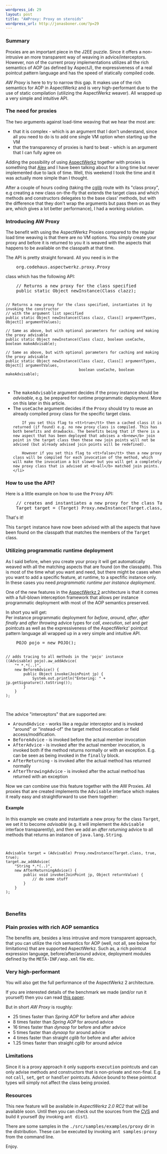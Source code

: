 ```yaml
--- 
wordpress_id: 29
layout: post
title: "AWProxy: Proxy on steroids"
wordpress_url: http://jonasboner.com/?p=29
---
```

<h3>Summary</h3>
<p>
Proxies are an important piece in the J2EE puzzle. Since it offers a non-intrusive an more transparent way of weaving in advice/interceptors. However, non of the current proxy implementations utilizes all the rich semantics of AOP (as defined by AspectJ), the expressiveness of a real pointcut pattern language and has the speed of statically compiled code. 
</p>

<p>
<i>AW Proxy</i> is here to try to narrow this gap. It makes use of the rich semantics for AOP in AspectWerkz and is very high-performant due to the use of static compilation (utilizing the AspectWerkz weaver). All wrapped up a very simple and intuitive API.  
</p>

<h3>The need for proxies</h3>
<p>
The two arguments against load-time weaving that we hear the most are:
<ul>
    <li>
    that it is complex - 
    which is an argument that I don't understand, since all you need to do is to add one single VM option when starting up the VM 
    </li>
    <li>
    that the transparency of proxies is hard to beat - 
    which is an argument that I can fully agree on 
    </li>
</ul>
</p>

<p>
Adding the possibility of using <a href="http://aspectwerkz.codehaus.org/index.html">AspectWerkz</a> together with proxies is something that <a href="http://blogs.codehaus.org/people/avasseur/">Alex</a> and I have been talking about for a long time but never implemented due to lack of time. Well, this weekend I took the time and it was actually more simple than I thought. 
</p>

<p>
After a couple of hours coding (taking the <a href="http://cglib.sourceforge.net/">cglib</a> route with its "class proxy", e.g creating a new class on-the-fly that extends the target class and which methods and constructors delegates to the base class' methods, but with the difference that they don't wrap the arguments but pass them on as they are, which gives a lot better performance), I had a working solution. 
</p>

<h3>Introducing AW Proxy</h3>
<p>
The benefit with using the AspectWerkz Proxies compared to the regular load time weaving is that there are no VM options. You simply create your proxy and before it is returned to you it is weaved with the aspects that happens to be available on the classpath at that time.
</p>

<p>
The API is pretty straight forward. All you need is in the 
<pre>
    org.codehaus.aspectwerkz.proxy.Proxy
</pre> 
class which has the following API:
<pre>
    // Returns a new proxy for the class specified
    public static Object newInstance(Class clazz);

    // Returns a new proxy for the class specified, instantiates it by invoking the constructor 
    // with the argument list specified
    public static Object newInstance(Class clazz, Class[] argumentTypes, Object[] argumentValues);

    // Same as above, but with optional parameters for caching and making the proxy advisable 
    public static Object newInstance(Class clazz, boolean useCache, boolean makeAdvisable);

    // Same as above, but with optional parameters for caching and making the proxy advisable 
    public static Object newInstance(Class clazz, Class[] argumentTypes, Object[] argumentValues, 
                                     boolean useCache, boolean makeAdvisable);
</pre>
</p>

<ul>
    <li>
        The <tt>makeAdvisable</tt> argument decides if the proxy instance should be <i>advisable</i>, e.g. be prepared for runtime programmatic deployment. More on this later in this article. 
    </li>
    <li>
        The <tt>useCache</tt> argument decides if the <tt>Proxy</tt> should try to reuse an already compiled proxy class for the specific target class. 

        If you set this flag to <tt>true</tt> then a cached class it is returned (if found) e.g. no new proxy class is compiled. This has both benefits and drawbacks. The benefits being that if there is a new aspect that has been deployed that advises a <b>new</b> join point in the target class then these new join points will not be advised (but already advised join points will be redefined). 

        However if you set this flag to <tt>false</tt> then a new proxy class will be compiled for each invocation of the method, which will make the invocation a bit slower but you will get a completely new proxy class that is advised at <b>all</b> matched join points.  
    </li>
</ul>

<h3>How to use the API?</h3>
<p>
Here is a little example on how to use the <tt>Proxy</tt> API:
<pre>
    // creates and instantiates a new proxy for the class Target
    Target target = (Target) Proxy.newInstance(Target.class, false);
</pre> 
</p>

<p>
That's it! 
</p>

<p>
This <tt>target</tt> instance have now been advised with all the aspects that have been found on the classpath that matches the members of the <tt>Target</tt> class.  
</p>

<h3>Utilizing programmatic runtime deployment</h3>
<p>
As I said before, when you create your proxy it will get automatically weaved with all the matching aspects that are found (on the classpath). This is most of the time what you want and need, but there might be cases when you want to add a specific feature, at runtime, to a specfific instance only. In these cases you need <i>programmatic runtime per instance deployment</i>.
</p>

<p>
One of the new features in the <a href="http://aspectwerkz.codehaus.org/index.html">AspectWerkz 2</a> architecture is that it comes with a full-blown interception framework that allows per instance programmatic deployment with most of  the AOP semantics preserved.
</p>

<p>
In short you will get: 
<br />
Per instance programmatic deployment for <i>before</i>, <i>around</i>, <i>after</i>, <i>after finally</i> and <i>after throwing</i> advice types for <i>call</i>, <i>execution</i>, <i>set</i> and <i>get</i> pointcuts as well as the expressiveness of the AspectWerkz' pointcut pattern language all wrapped up in a very simple and intuitive API.  
</p>

<p>
<pre>
    POJO pojo = new POJO();

    // adds tracing to all methods in the 'pojo' instance
    ((Advisable) pojo).aw_addAdvice(
        "* *.*(..)",
        new BeforeAdvice() {
            public Object invoke(JoinPoint jp) {
                System.out.println("Entering: " + jp.getSignature().toString());
            }
        }
    );
</pre>
</p>

<p>
The advice "interceptors" that are supported are:
<ul>
    <li>
    <tt>AroundAdvice</tt> - works like a regular interceptor and is invoked "around" or "instead-of" the target method invocation or field access/modification.
    </li>
    <li>
    <tt>BeforeAdvice</tt> - is invoked before the actual member invocation
    </li>
    <li>
    <tt>AfterAdvice</tt> - is invoked after the actual member invocation, is invoked both if the method returns normally or with an exception. E.g. can be seen as being invoked in the <tt>finally</tt> block.
    </li>
    <li>
    <tt>AfterReturning</tt> - is invoked after the actual method has returned normally 
    </li>
    <li>
    <tt>AfterThrowingAdvice</tt> - is invoked after the actual method has returned with an exception 
    </li>
</ul>

</p>

<p>
Now we can combine use this feature together with the AW Proxies. All proxies that are created implements the <tt>Advisable</tt> interface which makes it really easy and straightforward to use them together:  
</p>

<h4>Example</h4>
<p>
In this example we create and instantiate a new proxy for the class <tt>Target</tt>, we set it to become <i>advisable</i> (e.g. it will implement the <tt>Advisable</tt> interface transparently), and then we add an <i>after returning</i> advice to all methods that returns an instance of <tt>java.lang.String</tt>.
<pre>

    Advisable target = (Advisable) Proxy.newInstance(Target.class, true, true);
    target.aw_addAdvice(
        "String *.*(..)",
        new AfterReturningAdvice() {
            public void invoke(JoinPoint jp, Object returnValue) {
                // do some stuff     
            }
        }
    );
</pre>
</p>

<h3>Benefits</h3>
<h3>Plain proxies with rich AOP semantics</h3>
<p>
The benefits are, besides a less intrusive and more transparent approach, that you can utilize the rich semantics for AOP (well, not all, see below for limitations) that are supported AspectWerkz. Such as, a rich pointcut expression language, before/after/around advice, deployment modules defined by the <tt>META-INF/aop.xml</tt> file etc. 
</p>

<h3>Very high-performant</h3>
<p>
You will also get the full performance of the AspectWerkz 2 architecture. 
</p>

<p>
If you are interested details of the benchmark we made (and/or run it yourself) then you can read <a href="http://docs.codehaus.org/display/AW/AOP+Benchmark">this paper</a>. 
</p>

<p>
But in short <i>AW Proxy</i> is roughly:
<ul>
    <li>
    25 times faster than <i>Spring AOP</i> for before and after advice  
    </li>
    <li>
    8 times faster than <i>Spring AOP</i> for around advice  
    </li>
    <li>
    16 times faster than <i>dynaop</i> for before and after advice  
    </li>
    <li>
    5 times faster than <i>dynaop</i> for around advice  
    </li>
    <li>
    4 times faster than straight <i>cglib</i> for before and after advice  
    </li>
    <li>
    1.25 times faster than straight <i>cglib</i> for around advice  
    </li>
</ul>
</p>

<h3>Limitations</h3>
<p>
Since it is a proxy approach it only supports <tt>execution</tt> pointcuts and can only advise methods and constructors that is non-private and non-final. E.g not <tt>call</tt>, <tt>set</tt>, <tt>get</tt> or <tt>handler</tt> pointcuts. Advice bound to these pointcut types will simply not affect the class being proxied.
</p>

<h3>Resources</h3>
<p>
This new feature will be available in <i>AspectWerkz 2.0 RC2</i> that will be available soon. Until then you can check out the sources from the <a href="http://aspectwerkz.codehaus.org/cvs.html">CVS</a> and build it yourself (by invoking <tt>ant dist</tt>).
</p>

<p>
There are some samples in the <tt>./src/samples/examples/proxy</tt> dir in the distribution. These can be executed by invoking <tt>ant samples:proxy</tt> from the command line.
</p>

<p>
Enjoy.
</p>
